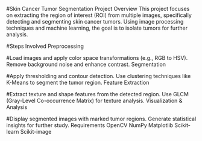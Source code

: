 #Skin Cancer Tumor Segmentation
Project Overview
This project focuses on extracting the region of interest (ROI) from multiple images, specifically detecting and segmenting skin cancer tumors. Using image processing techniques and machine learning, the goal is to isolate tumors for further analysis.

#Steps Involved
Preprocessing

#Load images and apply color space transformations (e.g., RGB to HSV).
Remove background noise and enhance contrast.
Segmentation

#Apply thresholding and contour detection.
Use clustering techniques like K-Means to segment the tumor region.
Feature Extraction

#Extract texture and shape features from the detected region.
Use GLCM (Gray-Level Co-occurrence Matrix) for texture analysis.
Visualization & Analysis

#Display segmented images with marked tumor regions.
Generate statistical insights for further study.
Requirements
OpenCV
NumPy
Matplotlib
Scikit-learn
Scikit-image
